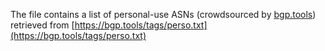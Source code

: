 The file contains a list of personal-use ASNs (crowdsourced by [bgp.tools](https://bgp.tools/)) retrieved from [https://bgp.tools/tags/perso.txt](https://bgp.tools/tags/perso.txt)